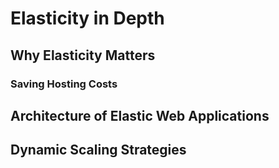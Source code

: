 Elasticity in Depth
======================

Why Elasticity Matters
----------------------

### Saving Hosting Costs

Architecture of Elastic Web Applications
----------------------------------------

Dynamic Scaling Strategies
--------------------------
